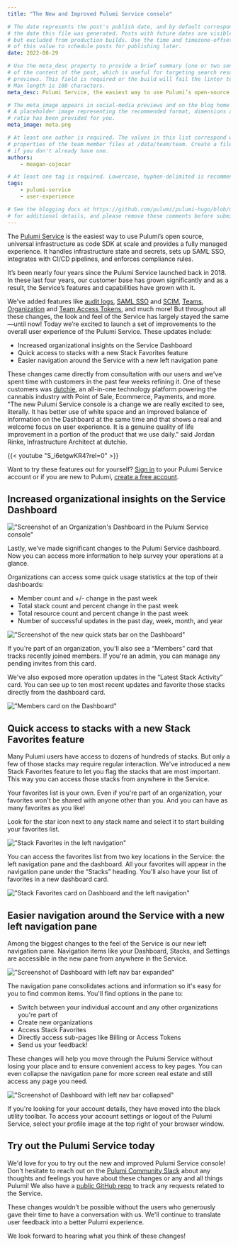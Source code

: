```yaml
---
title: "The New and Improved Pulumi Service console"

# The date represents the post's publish date, and by default corresponds with
# the date this file was generated. Posts with future dates are visible in development,
# but excluded from production builds. Use the time and timezone-offset portions of
# of this value to schedule posts for publishing later.
date: 2022-08-29

# Use the meta_desc property to provide a brief summary (one or two sentences)
# of the content of the post, which is useful for targeting search results or social-media
# previews. This field is required or the build will fail the linter test.
# Max length is 160 characters.
meta_desc: Pulumi Service, the easiest way to use Pulumi’s open-source universal infrastructure as code, just got better with a new and improved console.

# The meta_image appears in social-media previews and on the blog home page.
# A placeholder image representing the recommended format, dimensions and aspect
# ratio has been provided for you.
meta_image: meta.png

# At least one author is required. The values in this list correspond with the `id`
# properties of the team member files at /data/team/team. Create a file for yourself
# if you don't already have one.
authors:
    - meagan-cojocar

# At least one tag is required. Lowercase, hyphen-delimited is recommended.
tags:
    - pulumi-service
    - user-experience

# See the blogging docs at https://github.com/pulumi/pulumi-hugo/blob/master/BLOGGING.md.
# for additional details, and please remove these comments before submitting for review.
---
```


The [Pulumi Service](/product/pulumi-service/) is the easiest way to use Pulumi’s open source, universal infrastructure as code SDK at scale and provides a fully managed experience. It handles infrastructure state and secrets, sets up SAML SSO, integrates with CI/CD pipelines, and enforces compliance rules.

It’s been nearly four years since the Pulumi Service launched back in 2018. In these last four years, our customer base has grown significantly and as a result, the Service’s features and capabilities have grown with it.

<!--more-->

We’ve added features like [audit logs](/docs/intro/pulumi-cloud/audit-logs/), [SAML SSO](/docs/guides/saml/) and [SCIM](/docs/guides/scim/), [Teams](/docs/intro/pulumi-cloud/teams/), [Organization](/docs/intro/pulumi-cloud/organization-access-tokens/) and [Team Access Tokens](/docs/intro/pulumi-cloud/team-access-tokens/), and much more! But throughout all these changes, the look and feel of the Service has largely stayed the same—until now! Today we’re excited to launch a set of improvements to the overall user experience of the Pulumi Service. These updates include:

- Increased organizational insights on the Service Dashboard
- Quick access to stacks with a new Stack Favorites feature
- Easier navigation around the Service with a new left navigation pane

These changes came directly from consultation with our users and we've spent time with customers in the past few weeks refining it. One of these customers was [dutchie](https://dutchie.com), an all-in-one technology platform powering the cannabis industry with Point of Sale, Ecommerce, Payments, and more. "The new Pulumi Service console is a change we are really excited to see, literally. It has better use of white space and an improved balance of information on the Dashboard at the same time and that shows a real and welcome focus on user experience. It is a genuine quality of life improvement in a portion of the product that we use daily." said Jordan Rinke, Infrastructure Architect at dutchie.

{{< youtube "S_i6etgwKR4?rel=0" >}}

Want to try these features out for yourself? [Sign in](https://app.pulumi.com) to your Pulumi Service account or if you are new to Pulumi, [create a free account](https://app.pulumi.com/signup).

## Increased organizational insights on the Service Dashboard

!["Screenshot of an Organization's Dashboard in the Pulumi Service console"](dashboard.png)

Lastly, we’ve made significant changes to the Pulumi Service dashboard. Now you can access more information to help survey your operations at a glance.

Organizations can access some quick usage statistics at the top of their dashboards:

- Member count and +/- change in the past week
- Total stack count and percent change in the past week
- Total resource count and percent change in the past week
- Number of successful updates in the past day, week, month, and year

!["Screenshot of the new quick stats bar on the Dashboard"](dashboard-quick-stats.png)

If you're part of an organization, you'll also see a “Members” card that tracks recently joined members. If you're an admin, you can manage any pending invites from this card.

We've also exposed more operation updates in the “Latest Stack Activity” card. You can see up to ten most recent updates and favorite those stacks directly from the dashboard card.

!["Members card on the Dashboard"](members-stack-activity-cards.png)

## Quick access to stacks with a new Stack Favorites feature

Many Pulumi users have access to dozens of hundreds of stacks. But only a few of those stacks may require regular interaction. We've introduced a new Stack Favorites feature to let you flag the stacks that are most important. This way you can access those stacks from anywhere in the Service.

Your favorites list is your own. Even if you're part of an organization, your favorites won't be shared with anyone other than you. And you can have as many favorites as you like!

Look for the star icon next to any stack name and select it to start building your favorites list.

!["Stack Favorites in the left navigation"](stack-navigation.png)

You can access the favorites list from two key locations in the Service: the left navigation pane and the dashboard. All your favorites will appear in the navigation pane under the “Stacks” heading. You'll also have your list of favorites in a new dashboard card.

!["Stack Favorites card on Dashboard and the left navigation"](stacks-navigation-favorites-card.png)

## Easier navigation around the Service with a new left navigation pane

Among the biggest changes to the feel of the Service is our new left navigation pane. Navigation items like your Dashboard, Stacks, and Settings are accessible in the new pane from anywhere in the Service.

!["Screenshot of Dashboard with left nav bar expanded"](dashboard-nav-expanded.png)

The navigation pane consolidates actions and information so it's easy for you to find common items. You'll find options in the pane to:

- Switch between your individual account and any other organizations you're part of
- Create new organizations
- Access Stack Favorites
- Directly access sub-pages like Billing or Access Tokens
- Send us your feedback!

These changes will help you move through the Pulumi Service without losing your place and to ensure convenient access to key pages. You can even collapse the navigation pane for more screen real estate and still access any page you need.

!["Screenshot of Dashboard with left nav bar collapsed"](dashboard-nav-collapsed.png)

If you're looking for your account details, they have moved into the black utility toolbar. To access your account settings or logout of the Pulumi Service, select your profile image at the top right of your browser window.

## Try out the Pulumi Service today

We'd love for you to try out the new and improved Pulumi Service console!  Don't hesitate to reach out on the [Pulumi Community Slack](https://slack.pulumi.com/?_gl=1*abbv2y*_ga*MTgxNzE0MTI3LjE2NDM3MzcwNTU.*_ga_FQHG5CVY2D*MTY1NzY0ODc4NC4xMzMuMC4xNjU3NjQ4Nzg0LjYw) about any thoughts and feelings you have about these changes or any and all things Pulumi! We also have a [public GitHub repo](https://github.com/pulumi/service-requests/issues) to track any requests related to the Service.

These changes wouldn’t be possible without the users who generously gave their time to have a conversation with us. We'll continue to translate user feedback into a better Pulumi experience.

We look forward to hearing what you think of these changes!
